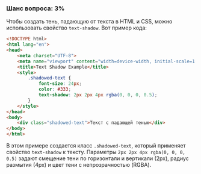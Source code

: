 ### Шанс вопроса: 3%

Чтобы создать тень, падающую от текста в HTML и CSS, можно использовать свойство `text-shadow`. Вот пример кода:

```html
<!DOCTYPE html>
<html lang="en">
<head>
    <meta charset="UTF-8">
    <meta name="viewport" content="width=device-width, initial-scale=1.0">
    <title>Text Shadow Example</title>
    <style>
        .shadowed-text {
            font-size: 24px;
            color: #333;
            text-shadow: 2px 2px 4px rgba(0, 0, 0, 0.5);
        }
    </style>
</head>
<body>
    <div class="shadowed-text">Текст с падающей тенью</div>
</body>
</html>
```

В этом примере создается класс `.shadowed-text`, который применяет свойство `text-shadow` к тексту. Параметры `2px 2px 4px rgba(0, 0, 0, 0.5)` задают смещение тени по горизонтали и вертикали (2px), радиус размытия (4px) и цвет тени с непрозрачностью (RGBA).